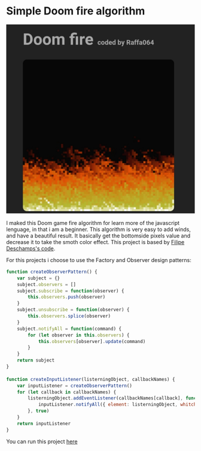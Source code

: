 # Simple Doom fire algorithm

![screenshot](/imgs/fire-image.jpg)

I maked this Doom game fire algorithm for learn more of the javascript lenguage, in that i am a beginner.
This algorithm is very easy to add winds, and have a beautiful result. 
It basically get the bottomside pixels value and decrease it to take the smoth color effect.
This project is based by [Filipe Deschamps's code](https://github.com/filipedeschamps/doom-fire-algorithm).

For this projects i choose to use the Factory and Observer design patterns:
```javascript
function createObserverPattern() {
    var subject = {}
    subject.observers = []
    subject.subscribe = function(observer) {
        this.observers.push(observer)
    }
    subject.unsubscribe = function(observer) {
        this.observers.splice(observer)
    }
    subject.notifyAll = function(command) {
        for (let observer in this.observers) {
            this.observers[observer].update(command)
        }
    }
    return subject
}

function createInputListener(listerningObject, callbackNames) {
    var inputListener = createObserverPattern()
    for (let callback in callbackNames) {
        listerningObject.addEventListener(callbackNames[callback], function(e) {
            inputListener.notifyAll({ element: listerningObject, whitch: callbackNames[callback], event: e })
        }, true)
    }
    return inputListener
}
```

You can run this project [here](https://raffa064.github.io/DoomFire/)

